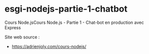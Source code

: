 # esgi-nodejs-partie-1-chatbot
Cours Node.jsCours Node.js - Partie 1 - Chat-bot en production avec Express

Site web source :
- https://adrienjoly.com/cours-nodejs/
